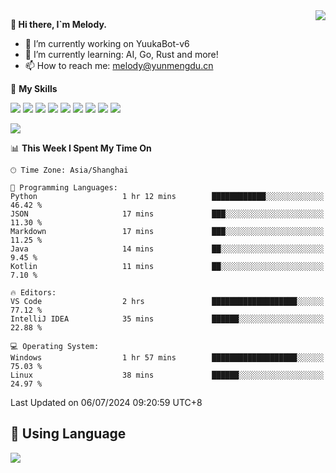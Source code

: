 <a href="#">
  <img align="right" src="https://github-readme-stats.vercel.app/api?username=melodyyuuka&count_private=true&show_icons=true" />
</a>

**👋 Hi there, I`m Melody.**

- 🔭 I’m currently working on YuukaBot-v6
- 🌱 I’m currently learning: AI, Go, Rust and more!
- 📫 How to reach me: melody@yunmengdu.cn

🌟 **My Skills** 

![](https://img.shields.io/badge/-Python-3e74a2?style=flat-square&logo=Python&logoColor=fff)
![](https://img.shields.io/badge/-Java-007396?style=flat-square&logo=OpenJDK&logoColor=fff)
![](https://img.shields.io/badge/-Node.js-339933?style=flat-square&logo=Node.js&logoColor=fff)
![](https://img.shields.io/badge/-Git-f05032?style=flat-square&logo=git&logoColor=fff)
![](https://img.shields.io/badge/-PostgreSQL-4169e1?style=flat-square&logo=PostgreSQL&logoColor=fff)
![](https://img.shields.io/badge/-Rust-000000?style=flat-square&logo=rust&logoColor=fff)
![](https://img.shields.io/badge/-VSCode-007acc?style=flat-square&logo=Visual-Studio-Code&logoColor=fff)
![](https://img.shields.io/badge/-FastAPI-009688?style=flat-square&logo=FastAPI&logoColor=fff)
![](https://img.shields.io/badge/-Linux-000000?style=flat-square&logo=Linux&logoColor=fff)


![](https://wakatime.com/badge/user/fa6dc0e2-47c5-4d2d-ae45-69fec6f2122c.svg)

<!--START_SECTION:waka-->
📊 **This Week I Spent My Time On** 

```text
🕑︎ Time Zone: Asia/Shanghai

💬 Programming Languages: 
Python                   1 hr 12 mins        ████████████░░░░░░░░░░░░░   46.42 % 
JSON                     17 mins             ███░░░░░░░░░░░░░░░░░░░░░░   11.30 % 
Markdown                 17 mins             ███░░░░░░░░░░░░░░░░░░░░░░   11.25 % 
Java                     14 mins             ██░░░░░░░░░░░░░░░░░░░░░░░    9.45 % 
Kotlin                   11 mins             ██░░░░░░░░░░░░░░░░░░░░░░░    7.10 % 

🔥 Editors: 
VS Code                  2 hrs               ███████████████████░░░░░░   77.12 % 
IntelliJ IDEA            35 mins             ██████░░░░░░░░░░░░░░░░░░░   22.88 % 

💻 Operating System: 
Windows                  1 hr 57 mins        ███████████████████░░░░░░   75.03 % 
Linux                    38 mins             ██████░░░░░░░░░░░░░░░░░░░   24.97 % 
```


 Last Updated on 06/07/2024 09:20:59 UTC+8
<!--END_SECTION:waka-->

## 🥰 **Using Language**

![](https://github-readme-stats.vercel.app/api/wakatime?username=MelodyYuyuko&layout=compact&hide_border=true)
